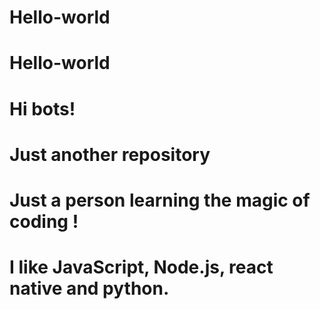 # Hello-world
# Hello-world

# Hi bots!


# Just another repository
# Just a person learning the magic of coding !

# I like JavaScript, Node.js, react native and python.
